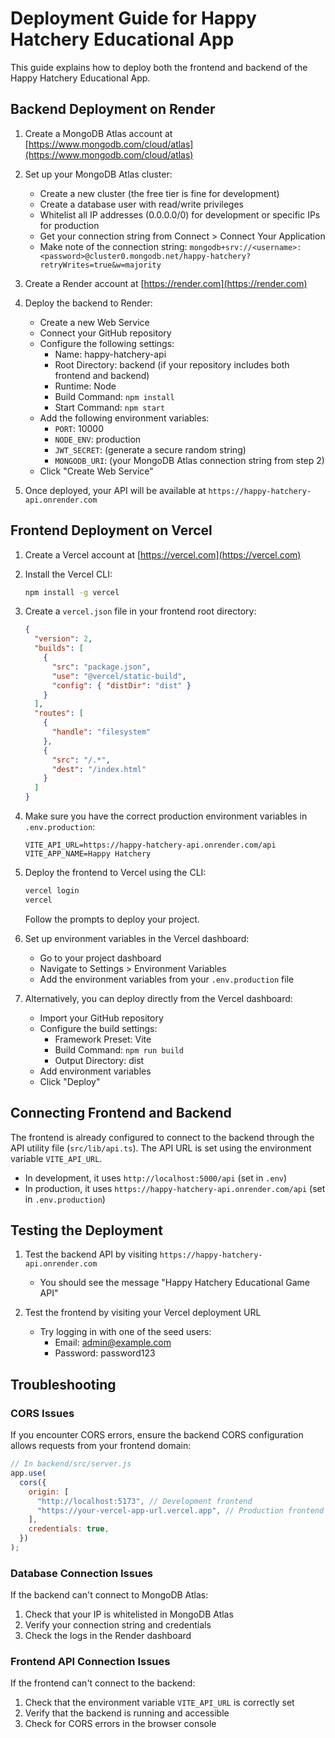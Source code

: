 # Deployment Guide for Happy Hatchery Educational App

This guide explains how to deploy both the frontend and backend of the Happy Hatchery Educational App.

## Backend Deployment on Render

1. Create a MongoDB Atlas account at [https://www.mongodb.com/cloud/atlas](https://www.mongodb.com/cloud/atlas)

2. Set up your MongoDB Atlas cluster:

   - Create a new cluster (the free tier is fine for development)
   - Create a database user with read/write privileges
   - Whitelist all IP addresses (0.0.0.0/0) for development or specific IPs for production
   - Get your connection string from Connect > Connect Your Application
   - Make note of the connection string: `mongodb+srv://<username>:<password>@cluster0.mongodb.net/happy-hatchery?retryWrites=true&w=majority`

3. Create a Render account at [https://render.com](https://render.com)

4. Deploy the backend to Render:

   - Create a new Web Service
   - Connect your GitHub repository
   - Configure the following settings:
     - Name: happy-hatchery-api
     - Root Directory: backend (if your repository includes both frontend and backend)
     - Runtime: Node
     - Build Command: `npm install`
     - Start Command: `npm start`
   - Add the following environment variables:
     - `PORT`: 10000
     - `NODE_ENV`: production
     - `JWT_SECRET`: (generate a secure random string)
     - `MONGODB_URI`: (your MongoDB Atlas connection string from step 2)
   - Click "Create Web Service"

5. Once deployed, your API will be available at `https://happy-hatchery-api.onrender.com`

## Frontend Deployment on Vercel

1. Create a Vercel account at [https://vercel.com](https://vercel.com)

2. Install the Vercel CLI:

   ```bash
   npm install -g vercel
   ```

3. Create a `vercel.json` file in your frontend root directory:

   ```json
   {
     "version": 2,
     "builds": [
       {
         "src": "package.json",
         "use": "@vercel/static-build",
         "config": { "distDir": "dist" }
       }
     ],
     "routes": [
       {
         "handle": "filesystem"
       },
       {
         "src": "/.*",
         "dest": "/index.html"
       }
     ]
   }
   ```

4. Make sure you have the correct production environment variables in `.env.production`:

   ```
   VITE_API_URL=https://happy-hatchery-api.onrender.com/api
   VITE_APP_NAME=Happy Hatchery
   ```

5. Deploy the frontend to Vercel using the CLI:

   ```bash
   vercel login
   vercel
   ```

   Follow the prompts to deploy your project.

6. Set up environment variables in the Vercel dashboard:

   - Go to your project dashboard
   - Navigate to Settings > Environment Variables
   - Add the environment variables from your `.env.production` file

7. Alternatively, you can deploy directly from the Vercel dashboard:
   - Import your GitHub repository
   - Configure the build settings:
     - Framework Preset: Vite
     - Build Command: `npm run build`
     - Output Directory: dist
   - Add environment variables
   - Click "Deploy"

## Connecting Frontend and Backend

The frontend is already configured to connect to the backend through the API utility file (`src/lib/api.ts`). The API URL is set using the environment variable `VITE_API_URL`.

- In development, it uses `http://localhost:5000/api` (set in `.env`)
- In production, it uses `https://happy-hatchery-api.onrender.com/api` (set in `.env.production`)

## Testing the Deployment

1. Test the backend API by visiting `https://happy-hatchery-api.onrender.com`

   - You should see the message "Happy Hatchery Educational Game API"

2. Test the frontend by visiting your Vercel deployment URL
   - Try logging in with one of the seed users:
     - Email: admin@example.com
     - Password: password123

## Troubleshooting

### CORS Issues

If you encounter CORS errors, ensure the backend CORS configuration allows requests from your frontend domain:

```javascript
// In backend/src/server.js
app.use(
  cors({
    origin: [
      "http://localhost:5173", // Development frontend
      "https://your-vercel-app-url.vercel.app", // Production frontend
    ],
    credentials: true,
  })
);
```

### Database Connection Issues

If the backend can't connect to MongoDB Atlas:

1. Check that your IP is whitelisted in MongoDB Atlas
2. Verify your connection string and credentials
3. Check the logs in the Render dashboard

### Frontend API Connection Issues

If the frontend can't connect to the backend:

1. Check that the environment variable `VITE_API_URL` is correctly set
2. Verify that the backend is running and accessible
3. Check for CORS errors in the browser console
